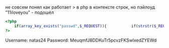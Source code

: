 не совсем понял как работает > в php в контексте строк, но пэйлоуд "11iloveyou" - подошёл
```php
<?php    
	if(array_key_exists("passwd",$_REQUEST)){           if(strstr($_REQUEST["passwd"],"iloveyou") && ($_REQUEST["passwd"] > 10 )){               echo "<br>The credentials for the next level are:<br>";               echo "<pre>Username: natas24 Password: <censored></pre>";           }           else{               echo "<br>Wrong!<br>";           }       }
?>
```
Username: natas24 
Password: MeuqmfJ8DDKuTr5pcvzFKSwlxedZYEWd